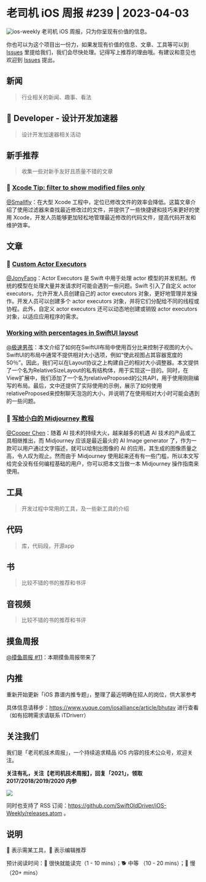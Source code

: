 # 老司机 iOS 周报 #239 | 2023-04-03

![ios-weekly](https://github.com/SwiftOldDriver/iOS-Weekly/blob/master/assets/ios-weekly.png?raw=true)
老司机 iOS 周报，只为你呈现有价值的信息。

你也可以为这个项目出一份力，如果发现有价值的信息、文章、工具等可以到 [Issues](https://github.com/SwiftOldDriver/iOS-Weekly/issues) 里提给我们，我们会尽快处理。记得写上推荐的理由哦。有建议和意见也欢迎到 [Issues](https://github.com/SwiftOldDriver/iOS-Weekly/issues) 提出。

## 新闻

> 行业相关的新闻、趣事、看法

##  Developer - 设计开发加速器

> 设计开发加速器相关活动

## 新手推荐

> 收集一些对新手友好且质量不错的文章

### 🐎  [Xcode Tip: filter to show modified files only](https://www.jessesquires.com/blog/2023/03/22/xcode-tip-filter-modified-files/)

[@Smallfly](https://github.com/iostalks)：在大型 Xcode 工程中，定位已修改文件的效率会降低。这篇文章介绍了使用过滤器来查找最近修改过的文件，并提供了一些快捷键和技巧来更好的使用 Xcode，开发人员能够更加轻松地管理最近修改的代码文件，提高代码开发和维护效率。

## 文章

### 🐢 [Custom Actor Executors](https://github.com/apple/swift-evolution/blob/main/proposals/0392-custom-actor-executors.md)

[@JonyFang](https://github.com/jonyfang)：Actor Executors 是 Swift 中用于处理 actor 模型的并发机制。传统的模型在处理大量并发请求时可能会遇到一些问题。Swift 引入了自定义 actor executors，允许开发人员创建自己的 actor executors 对象，更好地管理并发操作。开发人员可以创建多个 actor executors 对象，并将它们分配给不同的线程或协程。此外，自定义 actor executors 还可以动态地创建或销毁 actor executors 对象，以适应应用程序的需求。

### [Working with percentages in SwiftUI layout](https://oleb.net/2023/swiftui-relative-size/)

[@极速男孩](https://github.com/ztlyyznf001)：本文介绍了如何在SwiftUI布局中使用百分比来控制子视图的大小。SwiftUI的布局中通常不提供相对大小选项，例如“使此视图占其容器宽度的50％”。因此，我们可以在Layout协议之上构建自己的相对大小调整器。本文提供了一个名为RelativeSizeLayout的私有结构体，用于实现这一目的。同时，在View扩展中，我们添加了一个名为relativeProposed的公共API，用于使用刚刚编写的布局。最后，文中还提供了实际使用的示例，展示了如何使用relativeProposed来控制聊天泡泡的大小，并说明了在使用相对大小时可能会遇到的一些问题。

### 🐎 [写给小白的 Midjourney 教程](https://mp.weixin.qq.com/s/nqnuqji0tK-4seuACtSjcw)

[@Cooper Chen](https://github.com/cjlcooper)：随着 AI 技术的持续大火，越来越多的机遇 AI 技术的产品或工具相继推出，而 Midjourney 应该是最近最火的 AI Image generator 了，作为一款可以用户通过文字描述，就可以绘制出图像的 AI 的应用，其生成的图像质量之高，令人叹为观止。然而由于 Midjourney 使用起来还有有一些门槛，所以本文写给完全没有任何编程基础的用户，你可以把本文当做一本 Midjourney 操作指南来使用。

## 工具

> 开发过程中常用的工具，及一些新工具的介绍

## 代码

> 库，代码段，开源app

## 书

> 比较不错的书的推荐和书评

## 音视频

> 比较不错的书的推荐和书评

## 摸鱼周报

[@摸鱼周报 #11](https://mp.weixin.qq.com/s/hE9wYlLX8F1sKjIF5eIPVQ)：本期摸鱼周报带来了

## 内推

重新开始更新「iOS 靠谱内推专题」，整理了最近明确在招人的岗位，供大家参考

具体信息请移步：https://www.yuque.com/iosalliance/article/bhutav 进行查看（如有招聘需求请联系 iTDriverr）

## 关注我们

我们是「老司机技术周报」，一个持续追求精品 iOS 内容的技术公众号，欢迎关注。

**关注有礼，关注【老司机技术周报】，回复「2021」，领取 2017/2018/2019/2020 内参**

![](https://github.com/SwiftOldDriver/iOS-Weekly/blob/master/assets/qrcode_for_wechat.jpg?raw=true)

同时也支持了 RSS 订阅：https://github.com/SwiftOldDriver/iOS-Weekly/releases.atom 。

## 说明

🚧 表示需某工具，🌟 表示编辑推荐

预计阅读时间：🐎 很快就能读完（1 - 10 mins）；🐕 中等 （10 - 20 mins）；🐢 慢（20+ mins）
